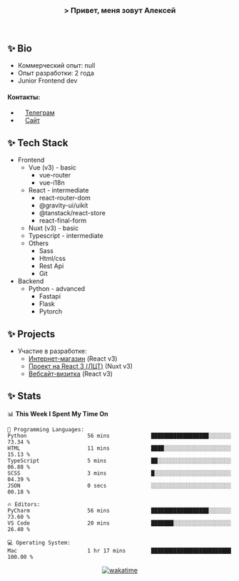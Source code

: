 <br>
<h3 align="center">> Привет, меня зовут Алексей</h3>
<br>

## ✨ Bio

- Коммерческий опыт: null 
- Опыт разработки: 2 года
- Junior Frontend dev

#### Контакты: 

- <img src="assets/telegram.png" width="12"> <a href="https://t.me/flamescoder">Телеграм</a>
- <img src="assets/website.png" width="12"> <a href="https://flamescoder.ru">Сайт</a>

## ✨ Tech Stack <span id="stack"></span>

- Frontend
  - Vue (v3) - basic
    - vue-router
    - vue-i18n
  - React - intermediate
    - react-router-dom
    - @gravity-ui/uikit
    - @tanstack/react-store
    - react-final-form
  - Nuxt (v3) - basic
  - Typescript - intermediate
  - Others
    - Sass
    - Html/css
    - Rest Api
    - Git
- Backend
  - Python - advanced
    - Fastapi
    - Flask
    - Pytorch

## ✨ Projects <span id="projects"></span>

- Участие в разработке:
  - [Интернет-магазин](https://github.com/LehaRybkoha/wood-house) (React v3)
  - [Проект на React 3 (ЛЦТ)](https://github.com/Foxxxxxy/lct-24-starcrack) (Nuxt v3)
  - [Вебсайт-визитка](https://flamescoder.ru) (React v3)

## ✨ Stats

<!--START_SECTION:waka-->
📊 **This Week I Spent My Time On** 

```text
💬 Programming Languages: 
Python                   56 mins             ██████████████████░░░░░░░   73.34 % 
HTML                     11 mins             ████░░░░░░░░░░░░░░░░░░░░░   15.13 % 
TypeScript               5 mins              ██░░░░░░░░░░░░░░░░░░░░░░░   06.88 % 
SCSS                     3 mins              █░░░░░░░░░░░░░░░░░░░░░░░░   04.39 % 
JSON                     0 secs              ░░░░░░░░░░░░░░░░░░░░░░░░░   00.18 % 

🔥 Editors: 
PyCharm                  56 mins             ██████████████████░░░░░░░   73.60 % 
VS Code                  20 mins             ███████░░░░░░░░░░░░░░░░░░   26.40 % 

💻 Operating System: 
Mac                      1 hr 17 mins        █████████████████████████   100.00 % 
```


<!--END_SECTION:waka-->

<div align="center">

  [![wakatime](https://wakatime.com/badge/user/018bd4cf-9224-4729-b4f3-31fc6a93ca34.svg)](https://wakatime.com/@flamescoder)    
  <img src="https://komarev.com/ghpvc/?username=FlamesC0der&style=flat-square&color=red" alt="" />
</div>
